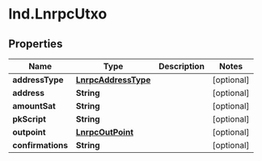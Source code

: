 # lnd.LnrpcUtxo

## Properties

Name | Type | Description | Notes
------------ | ------------- | ------------- | -------------
**addressType** | [**LnrpcAddressType**](LnrpcAddressType.md) |  | [optional] 
**address** | **String** |  | [optional] 
**amountSat** | **String** |  | [optional] 
**pkScript** | **String** |  | [optional] 
**outpoint** | [**LnrpcOutPoint**](LnrpcOutPoint.md) |  | [optional] 
**confirmations** | **String** |  | [optional] 


